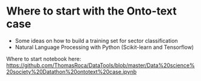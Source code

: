 # Where to start with the Onto-text case

- Some ideas on how to build a training set for sector classification
- Natural Language Processing with Python (Scikit-learn and Tensorflow)

Where to start notebook here: https://github.com/ThomasRoca/DataTools/blob/master/Data%20science%20society%20Datathon%20ontotext%20case.ipynb

